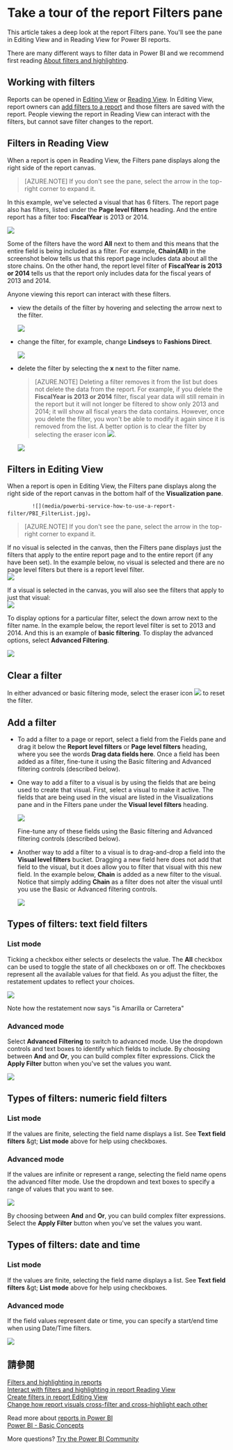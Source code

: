 <properties
   pageTitle="Take a tour of the Filters pane"
   description="How to use report filters"
   services="powerbi"
   documentationCenter=""
   authors="mihart"
   manager="mblythe"
   backup=""
   editor=""
   tags=""
   qualityFocus="monitoring"
   qualityDate=""/>

<tags
   ms.service="powerbi"
   ms.devlang="NA"
   ms.topic="article"
   ms.tgt_pltfrm="NA"
   ms.workload="powerbi"
   ms.date="10/24/2016"
   ms.author="mihart"/>

# <a name="take-a-tour-of-the-report-filters-pane"></a>Take a tour of the report Filters pane
This article takes a deep look at the report Filters pane. You'll see the pane in Editing View and in Reading View for Power BI reports.

There are many different ways to filter data in Power BI and we recommend first reading <bpt id="p1">[</bpt>About filters and highlighting<ept id="p1">](powerbi-service-about-filters-and-highlighting-in-reports)</ept>.

## <a name="working-with-filters"></a>Working with filters  
Reports can be opened in <bpt id="p1">[</bpt>Editing View<ept id="p1">](powerbi-service-interact-with-a-report-in-editing-view.md)</ept> or <bpt id="p2">[</bpt>Reading View<ept id="p2">](powerbi-service-interact-with-a-report-in-reading-view.md)</ept>. In Editing View, report owners can <bpt id="p1">[</bpt>add filters to a report<ept id="p1">](powerbi-service-add-a-filter-to-a-report)</ept> and those filters are saved with the report. People viewing the report in Reading View can interact with the filters, but cannot save filter changes to the report.

## <a name="filters-in-reading-view"></a>Filters in Reading View

When a report is open in Reading View, the Filters pane displays along the right side of the report canvas.  

>[AZURE.NOTE] If you don't see the pane, select the arrow in the top-right corner to expand it.

In this example, we've selected a visual that has 6 filters. The report page also has filters, listed under the <bpt id="p1">**</bpt>Page level filters<ept id="p1">**</ept> heading. And the entire report has a filter too:  <bpt id="p1">**</bpt>FiscalYear<ept id="p1">**</ept> is 2013 or 2014.  

![](media/powerbi-service-how-to-use-a-report-filter/power-bi-filter-visual-level.png)

Some of the filters have the word <bpt id="p1">**</bpt>All<ept id="p1">**</ept> next to them and this means that the entire field is being included as a filter.  For example, <bpt id="p1">**</bpt>Chain(All)<ept id="p1">**</ept> in the screenshot below tells us that this report page includes data about all the store chains.  On the other hand, the report level filter of <bpt id="p1">**</bpt>FiscalYear is 2013 or 2014<ept id="p1">**</ept> tells us that the report only includes data for the fiscal years of 2013 and 2014.

Anyone viewing this report can interact with these filters.

-    view the details of the filter by hovering and selecting the arrow next to the filter.

      ![](media/powerbi-service-interact-with-a-report-in-reading-view/power-bi-expan-filter.png)

-  change the filter, for example, change <bpt id="p1">**</bpt>Lindseys<ept id="p1">**</ept> to <bpt id="p2">**</bpt>Fashions Direct<ept id="p2">**</ept>.

      ![](media/powerbi-service-interact-with-a-report-in-reading-view/power-bi-filter-chain.png)

-  delete the filter by selecting the <bpt id="p1">**</bpt>x<ept id="p1">**</ept> next to the filter name.

   >[AZURE.NOTE]  Deleting a filter removes it from the list but does not delete the data from the report.  For example, if you delete the <bpt id="p1">**</bpt>FiscalYear is 2013 or 2014<ept id="p1">**</ept> filter, fiscal year data will still remain in the report but it will not longer be filtered to show only 2013 and 2014; it will show all fiscal years the data contains.  However, once you delete the filter, you won't be able to modify it again since it is removed from the list. A better option is to clear the filter by selecting the eraser icon <ph id="ph1">![](media/powerbi-service-interact-with-a-report-in-reading-view/power-bi-eraser-icon.png)</ph>.

   ![](media/powerbi-service-how-to-use-a-report-filter/power-bi-delete-filter.png)

## <a name="filters-in-editing-view"></a>Filters in Editing View

When a report is open in Editing View, the Filters pane displays along the right side of the report canvas in the bottom half of the <bpt id="p1">**</bpt>Visualization pane<ept id="p1">**</ept>.


            ![](media/powerbi-service-how-to-use-a-report-filter/PBI_FilterList.jpg)。  

>[AZURE.NOTE] If you don't see the pane, select the arrow in the top-right corner to expand it.


If no visual is selected in the canvas, then the Filters pane displays just the filters that apply to the entire report page and to the entire report (if any have been set). In the example below, no visual is selected and there are no page level filters but there is a report level filter.  
![](media/powerbi-service-how-to-use-a-report-filter/PBI_FilterListWithReportFilter.jpg)  

If a visual is selected in the canvas, you will also see the filters that apply to just that visual:  
![](media/powerbi-service-how-to-use-a-report-filter/PBI_FilterListWithReportAndVIsLevelFilters.jpg)

To display options for a particular filter, select the down arrow next to the filter name.  In the example below, the report level filter is set to 2013 and 2014. And this is an example of <bpt id="p1">**</bpt>basic filtering<ept id="p1">**</ept>.  To display the advanced options, select <bpt id="p1">**</bpt>Advanced Filtering<ept id="p1">**</ept>.

![](media/powerbi-service-how-to-use-a-report-filter/PBI_FilterListDropdown.jpg)

## <a name="clear-a-filter"></a>Clear a filter  
 In either advanced or basic filtering mode, select the eraser icon  <ph id="ph1">![](media/powerbi-service-how-to-use-a-report-filter/PBI_eraserIcon.jpg)</ph> to reset the filter. 

##   <a name="add-a-filter"></a>Add a filter
-  To add a filter to a page or report, select a field from the Fields pane and drag it below the <bpt id="p1">**</bpt>Report level filters<ept id="p1">**</ept>  or <bpt id="p2">**</bpt>Page level filters<ept id="p2">**</ept> heading, where you see the words <bpt id="p3">**</bpt>Drag data fields here<ept id="p3">**</ept>. Once a field has been added as a filter, fine-tune it using the Basic filtering and Advanced filtering controls (described below).

-  One way to add a filter to a visual is by using the fields that are being used to create that visual. First, select a visual to make it active. The fields that are being used in the visual are listed in the Visualizations pane and in the Filters pane under the <bpt id="p1">**</bpt>Visual level filters<ept id="p1">**</ept> heading.

    ![](media/powerbi-service-how-to-use-a-report-filter/power-bi-visual-filter.png)  

    Fine-tune any of these fields using the Basic filtering and Advanced filtering controls (described below).

-  Another way to add a filter to a visual is to drag-and-drop a field into the <bpt id="p1">**</bpt>Visual level filters<ept id="p1">**</ept> bucket. Dragging a new field here does not add that field to the visual, but it does allow you to filter that visual with this new field. In the example below, <bpt id="p1">**</bpt>Chain<ept id="p1">**</ept> is added as a new filter to the visual. Notice that simply adding <bpt id="p1">**</bpt>Chain<ept id="p1">**</ept> as a filter does not alter the visual until you use the Basic or Advanced filtering controls.

    ![](media/powerbi-service-how-to-use-a-report-filter/power-bi-visual-filter.gif)


## <a name="types-of-filters:-text-field-filters"></a>Types of filters: text field filters  
### <a name="list-mode"></a>List mode  
Ticking a checkbox either selects or deselects the value. The <bpt id="p1">**</bpt>All<ept id="p1">**</ept> checkbox can be used to toggle the state of all checkboxes on or off. The checkboxes represent all the available values for that field.  As you adjust the filter, the restatement updates to reflect your choices. 

![](media/powerbi-service-how-to-use-a-report-filter/PBI_restatement.png)

Note how the restatement now says "is Amarilla or Carretera"

### <a name="advanced-mode"></a>Advanced mode  
Select <bpt id="p1">**</bpt>Advanced Filtering<ept id="p1">**</ept> to switch to advanced mode. Use the dropdown controls and text boxes to identify which fields to include. By choosing between <bpt id="p1">**</bpt>And<ept id="p1">**</ept> and <bpt id="p2">**</bpt>Or<ept id="p2">**</ept>, you can build complex filter expressions. Click the <bpt id="p1">**</bpt>Apply Filter<ept id="p1">**</ept> button when you've set the values you want.  

![](media/powerbi-service-how-to-use-a-report-filter/aboutFilters.png)

## <a name="types-of-filters:-numeric-field-filters"></a>Types of filters: numeric field filters  
### <a name="list-mode"></a>List mode  
If the values are finite, selecting the field name displays a list.  See <bpt id="p1">**</bpt>Text field filters<ept id="p1">**</ept> <ph id="ph1">&amp;gt;</ph> <bpt id="p2">**</bpt>List mode<ept id="p2">**</ept> above for help using checkboxes.   

### <a name="advanced-mode"></a>Advanced mode  
If the values are infinite or represent a range, selecting the field name opens the advanced filter mode. Use the dropdown and text boxes to specify a range of values that you want to see. 

![](media/powerbi-service-how-to-use-a-report-filter/PBI_dropdown-and-text.png)

By choosing between <bpt id="p1">**</bpt>And<ept id="p1">**</ept> and <bpt id="p2">**</bpt>Or<ept id="p2">**</ept>, you can build complex filter expressions. Select the <bpt id="p1">**</bpt>Apply Filter<ept id="p1">**</ept> button when you've set the values you want.

## <a name="types-of-filters:-date-and-time"></a>Types of filters: date and time  
### <a name="list-mode"></a>List mode  
If the values are finite, selecting the field name displays a list.  See <bpt id="p1">**</bpt>Text field filters<ept id="p1">**</ept> <ph id="ph1">&amp;gt;</ph> <bpt id="p2">**</bpt>List mode<ept id="p2">**</ept> above for help using checkboxes.   

### <a name="advanced-mode"></a>Advanced mode  
If the field values represent date or time, you can specify a start/end time when using Date/Time filters.  

![](media/powerbi-service-how-to-use-a-report-filter/PBI_date-time-filters.png)

## <a name="see-also"></a>請參閱  
<bpt id="p1">[</bpt>Filters and highlighting in reports<ept id="p1">](powerbi-service-about-filters-and-highlighting-in-reports.md)</ept>  
<bpt id="p1">[</bpt>Interact with filters and highlighting in report Reading View<ept id="p1">](powerbi-service-interact-with-a-report-in-reading-view.md)</ept>  
<bpt id="p1">[</bpt>Create filters in report Editing View<ept id="p1">](powerbi-service-add-a-filter-to-a-report.md)</ept>  
<bpt id="p1">[</bpt>Change how report visuals cross-filter and cross-highlight each other<ept id="p1">](powerbi-service-visual-interactions.md)</ept>

Read more about <bpt id="p1">[</bpt>reports in Power BI<ept id="p1">](powerbi-service-reports.md)</ept>  
<bpt id="p1">[</bpt>Power BI - Basic Concepts<ept id="p1">](powerbi-service-basic-concepts.md)</ept>

More questions? <bpt id="p1">[</bpt>Try the Power BI Community<ept id="p1">](http://community.powerbi.com/)</ept>
